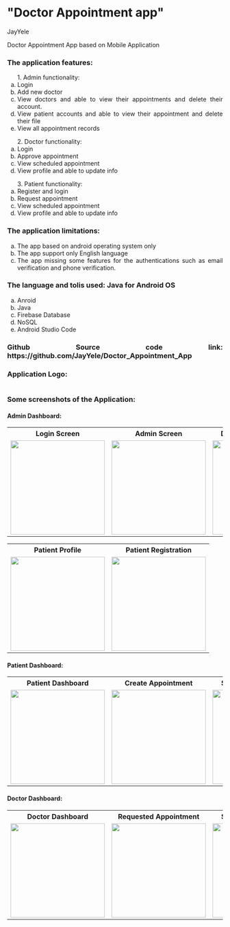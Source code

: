 <div align="justify">
  <h1>"Doctor Appointment app" </h1>
  <p>JayYele</p>
<p>Doctor Appointment App based on Mobile Application<p>
  <h3>The application features:</h3>
  <ol type="a">1. Admin functionality: 
    <li>Login</li>
    <li>Add new doctor </li>
    <li>View doctors and able to view their appointments and delete their account.</li>
    <li>View patient accounts and able to view their appointment and delete their file</li>
    <li>View all appointment records</li>
  </ol>

  <ol type="a">2. Doctor functionality: 
    <li>Login</li>
    <li>Approve appointment </li>
    <li>View scheduled appointment</li>
    <li>View profile and able to update info</li>
  </ol>

  <ol type="a">3. Patient functionality:
    <li>Register and login</li>
    <li>Request appointment</li>
    <li>View scheduled appointment</li>
    <li>View profile and able to update info</li>
  </ol>

  <h3>The application limitations:</h3>
  <ol type="a">
    <li>The app based on android operating system only </li>
    <li>The app support only English language </li>
    <li>The app missing some features for the authentications such as email verification and phone verification. </li>
  </ol>
<h3>The language and tolis used: Java for Android OS </h3>
  <ol type="a">
      <li>Anroid</li>
      <li>Java</li>
      <li>Firebase Database</li>
      <li>NoSQL</li>
      <li>Android Studio Code</li>
     </ol>
  <h3>Github Source code link: https://github.com/JayYele/Doctor_Appointment_App   <h3>
    </p>

</div>

<h3>Application Logo:</h3>

<p align="center">
  <img src="">
</p>

  <h3>Some screenshots of the Application:</h3> 
  <h4>Admin Dashboard:</h4>
<p align="center" float="left">
<table>
  <tr>
    <th>Login Screen</th>
    <th>Admin Screen</th>
    <th>Doctor Register Screen</th>
    <th>Doctor Profile</th>
  </tr>
  <tr>
    <td><img src="" width="220"></td>
    <td><img src="" width="220"></td>
    <td><img src="" width="220"></td>
    <td><img src="" width="220"></td>
  </tr>
 </table>
 <table>
  <tr>
    <th>Patient Profile</th>
    <th>Patient Registration</th>
  </tr>
  <tr>
    <td><img src="" width="220"></td>
    <td><img src="" width="220"></td>
  </tr>
 </table>
  <h4>Patient Dashboard:</h4>
 <table>
  <tr>
    <th>Patient Dashboard</th>
    <th>Create Appointment</th>
    <th>Schedule Appointment</th>
    <th>View Profile</th>
  </tr>
  <tr>
    <td><img src="" width="220"></td>
    <td><img src="" width="220"></td>
    <td><img src="" width="220"></td>
    <td><img src="" width="220"></td>
  </tr>
 </table>
  <h4>Doctor Dashboard:</h4>
 <table>
  <tr>
    <th>Doctor Dashboard</th>
    <th>Requested Appointment</th>
    <th>Schedule Appointment</th>
    <th>View Profile</th>
  </tr>
  <tr>
    <td><img src="" width="220"></td>
    <td><img src="" width="220"></td>
    <td><img src="" width="220"></td>
    <td><img src="" width="220"></td>
  </tr>
 </table>
 </p>
 <p>
</p>
